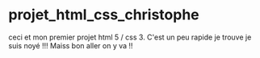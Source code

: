 # projet_html_css_christophe
ceci et mon premier projet html 5 / css 3. C'est un peu rapide je trouve je suis noyé !!! Maiss bon aller on y va !!
